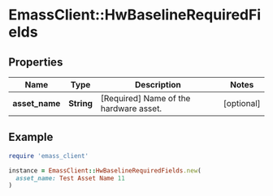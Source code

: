 # EmassClient::HwBaselineRequiredFields

## Properties

| Name | Type | Description | Notes |
| ---- | ---- | ----------- | ----- |
| **asset_name** | **String** | [Required] Name of the hardware asset. | [optional] |

## Example

```ruby
require 'emass_client'

instance = EmassClient::HwBaselineRequiredFields.new(
  asset_name: Test Asset Name 11
)
```

